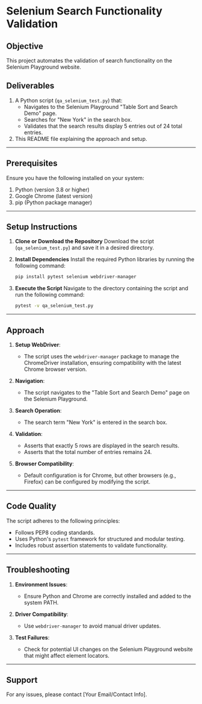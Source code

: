# Selenium Search Functionality Validation

## Objective
This project automates the validation of search functionality on the Selenium Playground website.

## Deliverables
1. A Python script (`qa_selenium_test.py`) that:
   - Navigates to the Selenium Playground "Table Sort and Search Demo" page.
   - Searches for "New York" in the search box.
   - Validates that the search results display 5 entries out of 24 total entries.
2. This README file explaining the approach and setup.

---

## Prerequisites
Ensure you have the following installed on your system:

1. Python (version 3.8 or higher)
2. Google Chrome (latest version)
3. pip (Python package manager)

---

## Setup Instructions

1. **Clone or Download the Repository**
   Download the script (`qa_selenium_test.py`) and save it in a desired directory.

2. **Install Dependencies**
   Install the required Python libraries by running the following command:
   ```bash
   pip install pytest selenium webdriver-manager
   ```

3. **Execute the Script**
   Navigate to the directory containing the script and run the following command:
   ```bash
   pytest -v qa_selenium_test.py
   ```

---

## Approach

1. **Setup WebDriver**:
   - The script uses the `webdriver-manager` package to manage the ChromeDriver installation, ensuring compatibility with the latest Chrome browser version.

2. **Navigation**:
   - The script navigates to the "Table Sort and Search Demo" page on the Selenium Playground.

3. **Search Operation**:
   - The search term "New York" is entered in the search box.

4. **Validation**:
   - Asserts that exactly 5 rows are displayed in the search results.
   - Asserts that the total number of entries remains 24.

5. **Browser Compatibility**:
   - Default configuration is for Chrome, but other browsers (e.g., Firefox) can be configured by modifying the script.

---

## Code Quality
The script adheres to the following principles:

- Follows PEP8 coding standards.
- Uses Python's `pytest` framework for structured and modular testing.
- Includes robust assertion statements to validate functionality.

---

## Troubleshooting

1. **Environment Issues**:
   - Ensure Python and Chrome are correctly installed and added to the system PATH.

2. **Driver Compatibility**:
   - Use `webdriver-manager` to avoid manual driver updates.

3. **Test Failures**:
   - Check for potential UI changes on the Selenium Playground website that might affect element locators.

---

## Support
For any issues, please contact [Your Email/Contact Info].

